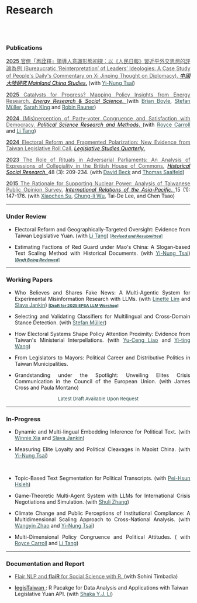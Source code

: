 # Research



<br/><br/>



<div style="text-align: left">

### Publications

<div style="text-align: justify">

<a href="https://toaj.stpi.niar.org.tw/index/journal/volume/article/4b1141f9969effc90196a8f041000240" target="_blank" style="color: #515151;"> __2025__ 官僚「再詮釋」領導人意識形態初探：以《人民日報》習近平外交思想的評論為例 (Bureaucratic ‘Reinterpretation’ of Leaders’ Ideologies: A Case Study of People's Daily's Commentary on Xi Jinping Thought on Diplomacy). </a> <a href="http://mcs.nccu.edu.tw/CHINA_Eng/editor.html" target="_blank" style="color: black;">  _中國大陸研究 Mainland China Studies_.</a>  (with <u><a href="https://www.ipsas.sinica.edu.tw/wp-content/uploads/2023/03/蔡儀儂CV_202303-1-1.pdf" style="color: #2F4F4F;">Yi-Nung Tsai</a></u>) 

<a href="https://doi.org/10.1016/j.erss.2025.103955" target="_blank" style="color: #515151;"> __2025__ Catalysts for Progress? Mapping Policy Insights from Energy Research. </a>  <a href="https://www.sciencedirect.com/journal/energy-research-and-social-science" target="_blank" style="color: black;">  _Energy Research & Social Science_. </a>  (with <u><a href="https://brianpaulboyle.com" style="color: #2F4F4F;">Brian Boyle</a></u>, 
<u><a href="https://muellerstefan.net" style="color: #2F4F4F;">Stefan Müller</a></u>, <u><a href="https://sarahaking.net" style="color: #2F4F4F;">Sarah King</a></u> and <u><a href="https://robinrauner.com" style="color: #2F4F4F;">Robin Rauner</a></u>)<br>

<a href="https://www.cambridge.org/core/journals/political-science-research-and-methods/article/misperception-of-party-congruence-and-satisfaction-with-democracy/48E409867105FD3737126E6FA05F13ED" target="_blank" style="color: #515151;"> __2024__ (Mis)perception of Party-voter Congruence and Satisfaction with Democracy. </a> </a> <a href="https://www.cambridge.org/core/journals/political-science-research-and-methods" target="_blank" style="color: black;">  _Political Science Research and Methods_. </a> (with <u><a href="#" style="color: #2F4F4F;">Royce Carroll</a></u> and <u><a href="https://sites.google.com/view/litang2020" style="color: #2F4F4F;">Li Tang</a></u>) <br>

<a href="https://onlinelibrary.wiley.com/doi/full/10.1111/lsq.12459" target="_blank" style="color: #515151;"> __2024__ Electoral Reform and Fragmented Polarization: New Evidence from Taiwan Legislative Roll Call.</a>  <a href="https://onlinelibrary.wiley.com/journal/19399162" target="_blank" style="color: black;">  _Legislative Studies Quarterly_. </a>  <br>

<a href="https://www.jstor.org/stable/27221360" target="_blank" style="color: #515151;"> __2023__ The Role of Rituals in Adversarial Parliaments: An Analysis of Expressions of Collegiality in the British House of Commons.</a>  <a href="https://www.gesis.org/en/hsr" target="_blank" style="color: black;">  _Historical Social Research_. </a> 48 (3): 209-234. (with <u><a href="https://www.uni-bamberg.de/comparpol/lehrstuhlteam/david-beck/" style="color: #2F4F4F;">David Beck</a></u> and <u><a href="https://www.uni-bamberg.de/vp-forschung/" style="color: #2F4F4F;">Thomas Saalfeld</a></u>) <br>

<a href="https://academic.oup.com/irap/article-abstract/15/1/147/2937074?redirectedFrom=fulltext" target="_blank" style="color: #515151;">__2015__ The Rationale for Supporting Nuclear Power: Analysis of Taiwanese Public Opinion Survey.</a>  <a href="https://academic.oup.com/irap" target="_blank" style="color: black;">  _International Relations of the Asia-Pacific_. </a>
 15 (1): 147-176. (with <u><a href="https://scholar.google.com/citations?user=RIYMCiwAAAAJ&hl=en" style="color: #2F4F4F;">Xiaochen Su</a></u>, <u><a href="https://www.ipsas.sinica.edu.tw/en/研究人員/吳重禮/" style="color: #2F4F4F;">Chung-li Wu</a></u>, Tai-De Lee, and Chen Tsao) <br>

</div>


<!-- <br/> -->

---

### Under Review

<div style="text-align: justify">

- Electoral Reform and Geographically-Targeted Oversight: Evidence from Taiwan Legislative Yuan. (with <u><a href="https://sites.google.com/view/litang2020" style="color: #2F4F4F;">Li Tang</a></u>)  <span style="font-size: 11px;"> 
  <a href="" 
     style="color: #2F4F4F;" target="_blank">
     <u>[___Revised and Resubmitted___]</u> 
  </a>
</span>


<!--  
<a href="https://www.dropbox.com/scl/fi/ppxruc9jgwrlnwdnoxaxb/Electoral_Systems_and_Geographically_Targeted.pdf?rlkey=pg9owrhasrancnqvbrghcdclb&st=i5sgiejd&dl=0" 
     style="color: #2F4F4F;" target="_blank">__[PDF]__</a> -->

- Estimating Factions of Red Guard under Mao's China: A Slogan-based Text Scaling Method with Historical Documents. (with <u><a href="https://www.ipsas.sinica.edu.tw/wp-content/uploads/2023/03/蔡儀儂CV_202303-1-1.pdf" style="color: #2F4F4F;">Yi-Nung Tsai</a></u>) <span style="font-size: 11px;"> 
  <a href="https://www.dropbox.com/scl/fi/qgnvl3w1y5hbsaq168blb/Estimating_Factions_of_Red_Guard_under_Mao_s_China.pdf?rlkey=c6bxr3o3di34vooivgjb2blcf&st=b6d03vmv&dl=0" 
     style="color: #2F4F4F;" target="_blank">
    [___Draft Being Reviewed___]
  </a>
</span>

</div>


<!-- 
### Review Article in Chinese

<div style="text-align: justify">
<a href="" target="_blank" style="color: #515151;"> __2025__ 官僚「再詮釋」領導人意識形態初探：以《人民日報》習近平外交思想的評論為例 (Bureaucratic ‘Reinterpretation’ of Leaders’ Ideologies: A Case Study of People's Daily's Commentary on Xi Jinping Thought on Diplomacy). </a> <a href="http://mcs.nccu.edu.tw/CHINA_Eng/editor.html" target="_blank" style="color: black;">  _中國大陸研究 Mainland China Studies (forthcoming)_.</a>  (with <u><a href="https://www.ipsas.sinica.edu.tw/wp-content/uploads/2023/03/蔡儀儂CV_202303-1-1.pdf" style="color: #2F4F4F;">Yi-Nung Tsai</a></u>)
</div> -->

---


### Working Papers

<div style="text-align: justify">
 
 <!-- <span style="font-size: 9px;">
<a href="https://www.dropbox.com/scl/fi/co0vftcpac1akfhutlnjx/Electoral_Systems_and_Geographically_Targeted.pdf?rlkey=639zkqpdblq94hsrw08qz38uy&st=1qmiaf7s&dl=0" style="color: #2F4F4F;" target="_blank">__[PDF]__</a>
</span> -->

- Who Believes and Shares Fake News: A Multi-Agentic System for Experimental Misinformation Research with LLMs. (with <u><a href="https://linettemlim.github.io" style="color: #2F4F4F;">Linette Lim</a></u> and <u><a href="https://sjankin.com" style="color: #2F4F4F;">Slava Jankin</a></u>) <span style="font-size: 11px;"> 
  <a href="https://www.dropbox.com/scl/fi/ei5nnymbob4fxsi6hfzsa/Who_Believes_and_Who_Shares_MAS.pdf?rlkey=jx4xikpzsm8mt2xvp6yyz5ehb&st=zsyumha3&dl=0" 
     style="color: #2F4F4F;" target="_blank">
    __[Draft for 2025 EPSA LLM Worshop]__ 
  </a>
  </span>


  <!-- <br> -->


- Selecting and Validating Classifiers for Multilingual and Cross-Domain Stance Detection. (with <u><a href="https://muellerstefan.net" style="color: #2F4F4F;">Stefan Müller</a></u>) <br>


<!-- - Shock Rhetoric: Local Exposure to Trade Shocks and Rhetorical Extremism in the US House of Representatives. (with <a href="https://www.zikai.li" style="color: #2F4F4F;"><u>Zikai Li</u></a>) <br> -->

- How Electoral Systems Shape Policy Attention Proximity: Evidence from Taiwan's Ministerial Interpellations. (with <u><a href="https://sites.google.com/view/calvin-yuceng-liao/home" style="color: #2F4F4F;">Yu-Ceng Liao</a></u> and <u><a href="https://yitingw.com" style="color: #2F4F4F;">Yi-ting Wang</a></u>) <br>

- From Legislators to Mayors: Political Career and Distributive Politics in Taiwan Municipalities.

- Grandstanding under the Spotlight: Unveiling Elites Crisis Communication in the Council of the European Union. (with James Cross and Paula Montano) <br>


</div>



<div style="text-align: center">
    <a href="#" target="_blank" style="color: blue;"> </a>  
    <span style="font-size: small; color: #2F4F4F;"> Latest Draft Available Upon Request </span>
</div>

---

### In-Progress


<div style="text-align: justify">

- Dynamic and Multi-lingual Embedding Inference for Political Text. (with <u><a href="https://www.winniexia.com" style="color: #2F4F4F;">Winnie Xia</a></u> and <u><a href="https://sjankin.com" style="color: #2F4F4F;">Slava Jankin</a></u>) <br>

- Measuring Elite Loyalty and Political Cleavages in Maoist China. (with <u><a href="https://www.ipsas.sinica.edu.tw/wp-content/uploads/2023/03/蔡儀儂CV_202303-1-1.pdf" style="color: #2F4F4F;">Yi-Nung Tsai</a></u>)
<br>

- Topic-Based Text Segmentation for Political Transcripts. (with <u><a href="https://phsieh.com" style="color: #2F4F4F;">Pei-Hsun Hsieh</a></u>)<br>

- Game-Theoretic Multi-Agent System with LLMs for International Crisis Negotiations and Simulation. (with <u><a href="" style="color: #2F4F4F;">Shuli Zhang</a></u>)<br>

<!-- - Topic-Based Text Segmentation for Political Transcripts.  (with <u><a href="https://phsieh.com" style="color: #2F4F4F;">Pei-Hsun Hsieh</a></u> </a></u>) <br>  -->

- Climate Change and Public Perceptions of Institutional Compliance: A Multidimensional Scaling Approach to Cross-National Analysis. (with <u><a href="https://www.ninedtp.ac.uk/wangyin-zhao-a-disaster-for-whom-the-conditional-impact-of-natural-disasters-on-civil-conflicts/" style="color: #2F4F4F;">Wangyin Zhao</a></u> and <u><a href="https://www.ipsas.sinica.edu.tw/wp-content/uploads/2023/03/蔡儀儂CV_202303-1-1.pdf" style="color: #2F4F4F;"> Yi-Nung Tsai</a></u>)<br>


-  Multi-Dimensional Policy Congruence and Political Attitudes. ( with <u><a href="#" style="color: #2F4F4F;">Royce Carroll</a></u> and <u><a href="https://sites.google.com/view/litang2020" style="color: #2F4F4F;">Li Tang</a></u>)
  




<!-- - The Politics of Multiple Loyalties: (Cross-Lingual) Grandstanding and Policy Congruence in the European Parliament <br> -->


<!-- Natural Disasters and Authoritarian Compliance: Cross-National Evidence on Power and Value Perceptions -->

<!-- - Political Parties, Public Opinion, and Legislation on Cross-Strait Relations in Taiwan (with <u><a href="https://sites.google.com/view/calvin-yuceng-liao/home" style="color: #2F4F4F;">Yu-Ceng Liao</a></u> and <u><a href="https://politics.nccu.edu.tw/PageStaffing/Detail?fid=5227&id=1517" style="color: #2F4F4F;">Shing-Yuan Sheng</a></u>) <br> -->

<!-- - The Effect of Misperception on Election Voting: Evidence from a Field Experiment (with <u><a href="#" style="color: #2F4F4F;">Royce Carroll</a></u>, <u><a href="https://sites.google.com/view/litang2020" style="color: #2F4F4F;">Li Tang</a></u>, and <u><a href="https://sites.google.com/site/yinpenghui2008/home" style="color: #2F4F4F;">Penghui Yin</a></u>)  -->
    

</div>

---

### Documentation and Report

- <a href="https://davidycliao.github.io/flaiR/articles/tutorial.html#introduction" target="_blank" style="color: #515151;"> Flair NLP and __flaiR__  for Social Science with R. </a> (with Sohini Timbadia) <br>

<!-- - User Manual for <strong>legisTaiwan</strong> R Package with Taiwan Legislative Yuan API (with <u><a href="" style="color: #2F4F4F;">Shaka Y.J. Li</a></u>) <br>  -->

-  <a href="https://davidycliao.github.io/legisTaiwan/" target="_blank" style="color: #515151;">  __legisTaiwan__ </a> : R Pacakge for Data Analysis and Applications with Taiwan Legislative Yuan API.
</a> (with <u><a href="" style="color: #2F4F4F;">Shaka Y.J. Li</a></u>) <br>


